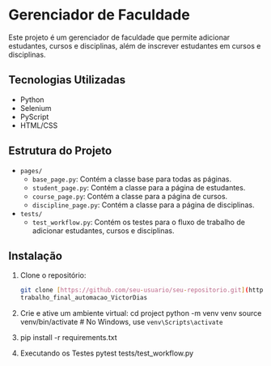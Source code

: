 # Gerenciador de Faculdade

Este projeto é um gerenciador de faculdade que permite adicionar estudantes, cursos e disciplinas, além de inscrever estudantes em cursos e disciplinas.

## Tecnologias Utilizadas

- Python
- Selenium
- PyScript
- HTML/CSS

## Estrutura do Projeto

- `pages/`
  - `base_page.py`: Contém a classe base para todas as páginas.
  - `student_page.py`: Contém a classe para a página de estudantes.
  - `course_page.py`: Contém a classe para a página de cursos.
  - `discipline_page.py`: Contém a classe para a página de disciplinas.
- `tests/`
  - `test_workflow.py`: Contém os testes para o fluxo de trabalho de adicionar estudantes, cursos e disciplinas.

## Instalação

1. Clone o repositório:
   ```sh
   git clone [https://github.com/seu-usuario/seu-repositorio.git](https://github.com/VictorHMDias/trabalho_final_automacao_VictorDias.git)
   trabalho_final_automacao_VictorDias

2. Crie e ative um ambiente virtual:
    cd project
    python -m venv venv
    source venv/bin/activate  # No Windows, use `venv\Scripts\activate`

3. pip install -r requirements.txt

4. Executando os Testes
    pytest tests/test_workflow.py

